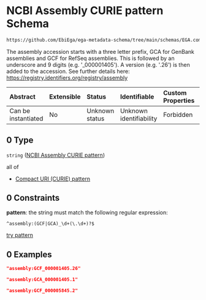 # NCBI Assembly CURIE pattern Schema

```txt
https://github.com/EbiEga/ega-metadata-schema/tree/main/schemas/EGA.common-definitions.json#/definitions/ncbi_assembly_descriptor/properties/ncbi_assembly_accession/allOf/0
```

The assembly accession starts with a three letter prefix, GCA for GenBank assemblies and GCF for RefSeq assemblies. This is followed by an underscore and 9 digits (e.g. '\_000001405'). A version (e.g. '.26') is then added to the accession. See further details here: <https://registry.identifiers.org/registry/assembly>

| Abstract            | Extensible | Status         | Identifiable            | Custom Properties | Additional Properties | Access Restrictions | Defined In                                                                                           |
| :------------------ | :--------- | :------------- | :---------------------- | :---------------- | :-------------------- | :------------------ | :--------------------------------------------------------------------------------------------------- |
| Can be instantiated | No         | Unknown status | Unknown identifiability | Forbidden         | Allowed               | none                | [EGA.common-definitions.json\*](../../../schemas/EGA.common-definitions.json "open original schema") |

## 0 Type

`string` ([NCBI Assembly CURIE pattern](ega-12-definitions-ncbi-assembly-curie-pattern.md))

all of

*   [Compact URI (CURIE) pattern](ega-12-definitions-compact-uri-curie-pattern.md "check type definition")

## 0 Constraints

**pattern**: the string must match the following regular expression:&#x20;

```regexp
^assembly:(GCF|GCA)_\d+(\.\d+)?$
```

[try pattern](https://regexr.com/?expression=%5Eassembly%3A\(GCF%7CGCA\)_%5Cd%2B\(%5C.%5Cd%2B\)%3F%24 "try regular expression with regexr.com")

## 0 Examples

```json
"assembly:GCF_000001405.26"
```

```json
"assembly:GCA_000001405.1"
```

```json
"assembly:GCF_000005845.2"
```
